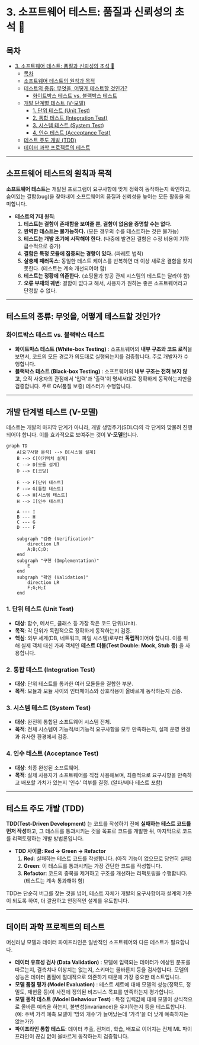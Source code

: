 # 3. 소프트웨어 테스트: 품질과 신뢰성의 초석 🧪

## 목차
- [3. 소프트웨어 테스트: 품질과 신뢰성의 초석 🧪](#3-소프트웨어-테스트-품질과-신뢰성의-초석-)
  - [목차](#목차)
  - [소프트웨어 테스트의 원칙과 목적](#소프트웨어-테스트의-원칙과-목적)
  - [테스트의 종류: 무엇을, 어떻게 테스트할 것인가?](#테스트의-종류-무엇을-어떻게-테스트할-것인가)
    - [화이트박스 테스트 vs. 블랙박스 테스트](#화이트박스-테스트-vs-블랙박스-테스트)
  - [개발 단계별 테스트 (V-모델)](#개발-단계별-테스트-v-모델)
    - [1. 단위 테스트 (Unit Test)](#1-단위-테스트-unit-test)
    - [2. 통합 테스트 (Integration Test)](#2-통합-테스트-integration-test)
    - [3. 시스템 테스트 (System Test)](#3-시스템-테스트-system-test)
    - [4. 인수 테스트 (Acceptance Test)](#4-인수-테스트-acceptance-test)
  - [테스트 주도 개발 (TDD)](#테스트-주도-개발-tdd)
  - [데이터 과학 프로젝트의 테스트](#데이터-과학-프로젝트의-테스트)

---

## 소프트웨어 테스트의 원칙과 목적

**소프트웨어 테스트**는 개발된 프로그램이 요구사항에 맞게 정확히 동작하는지 확인하고, 숨어있는 결함(bug)을 찾아내어 소프트웨어의 품질과 신뢰성을 높이는 모든 활동을 의미합니다.

- **테스트의 7대 원칙**:
    1.  **테스트는 결함이 존재함을 보여줄 뿐, 결함이 없음을 증명할 수는 없다.**
    2.  **완벽한 테스트는 불가능하다.** (모든 경우의 수를 테스트하는 것은 불가능)
    3.  **테스트는 개발 초기에 시작해야 한다.** (나중에 발견된 결함은 수정 비용이 기하급수적으로 증가)
    4.  **결함은 특정 모듈에 집중되는 경향이 있다.** (파레토 법칙)
    5.  **살충제 패러독스**: 동일한 테스트 케이스를 반복하면 더 이상 새로운 결함을 찾지 못한다. (테스트는 계속 개선되어야 함)
    6.  **테스트는 정황에 의존한다.** (쇼핑몰과 항공 관제 시스템의 테스트는 달라야 함)
    7.  **오류 부재의 궤변**: 결함이 없다고 해서, 사용자가 원하는 좋은 소프트웨어라고 단정할 수 없다.

---

## 테스트의 종류: 무엇을, 어떻게 테스트할 것인가?

### 화이트박스 테스트 vs. 블랙박스 테스트

- **화이트박스 테스트 (White-box Testing)** : 소프트웨어의 **내부 구조와 코드 로직**을 보면서, 코드의 모든 경로가 의도대로 실행되는지를 검증합니다. 주로 개발자가 수행합니다.
- **블랙박스 테스트 (Black-box Testing)** : 소프트웨어의 **내부 구조는 전혀 보지 않고**, 오직 사용자의 관점에서 '입력'과 '출력'이 명세서대로 정확하게 동작하는지만을 검증합니다. 주로 QA(품질 보증) 테스터가 수행합니다.

---

## 개발 단계별 테스트 (V-모델)

테스트는 개발의 마지막 단계가 아니라, 개발 생명주기(SDLC)의 각 단계와 맞물려 진행되어야 합니다. 이를 효과적으로 보여주는 것이 **V-모델**입니다.

```mermaid
graph TD
    A[요구사항 분석] --> B[시스템 설계]
    B --> C[아키텍처 설계]
    C --> D[모듈 설계]
    D --> E[코딩]
    
    E --> F[단위 테스트]
    F --> G[통합 테스트]
    G --> H[시스템 테스트]
    H --> I[인수 테스트]

    A --- I
    B --- H
    C --- G
    D --- F

    subgraph "검증 (Verification)"
        direction LR
        A;B;C;D;
    end
    subgraph "구현 (Implementation)"
        E
    end
    subgraph "확인 (Validation)"
        direction LR
        F;G;H;I
    end
```

### 1. 단위 테스트 (Unit Test)
- **대상**: 함수, 메서드, 클래스 등 가장 작은 코드 단위(Unit).
- **목적**: 각 단위가 독립적으로 정확하게 동작하는지 검증.
- **핵심**: 외부 세계(DB, 네트워크, 파일 시스템)로부터 **독립적**이어야 합니다. 이를 위해 실제 객체 대신 가짜 객체인 **테스트 더블(Test Double: Mock, Stub 등)** 을 사용합니다.

### 2. 통합 테스트 (Integration Test)
- **대상**: 단위 테스트를 통과한 여러 모듈들을 결합한 부분.
- **목적**: 모듈과 모듈 사이의 인터페이스와 상호작용이 올바르게 동작하는지 검증.

### 3. 시스템 테스트 (System Test)
- **대상**: 완전히 통합된 소프트웨어 시스템 전체.
- **목적**: 전체 시스템이 기능적/비기능적 요구사항을 모두 만족하는지, 실제 운영 환경과 유사한 환경에서 검증.

### 4. 인수 테스트 (Acceptance Test)
- **대상**: 최종 완성된 소프트웨어.
- **목적**: 실제 사용자가 소프트웨어를 직접 사용해보며, 최종적으로 요구사항을 만족하고 배포할 가치가 있는지 '인수' 여부를 결정. (알파/베타 테스트 포함)

---

## 테스트 주도 개발 (TDD)

**TDD(Test-Driven Development)** 는 코드를 작성하기 전에 **실패하는 테스트 코드를 먼저 작성**하고, 그 테스트를 통과시키는 것을 목표로 코드를 개발한 뒤, 마지막으로 코드를 리팩토링하는 개발 방법론입니다.

- **TDD 사이클: Red -> Green -> Refactor**
    1.  **Red**: 실패하는 테스트 코드를 작성합니다. (아직 기능이 없으므로 당연히 실패)
    2.  **Green**: 이 테스트를 통과시키는 가장 간단한 코드를 작성합니다.
    3.  **Refactor**: 코드의 중복을 제거하고 구조를 개선하는 리팩토링을 수행합니다. (테스트는 계속 통과해야 함)

TDD는 단순히 버그를 찾는 것을 넘어, 테스트 자체가 개발의 요구사항이자 설계의 기준이 되도록 하여, 더 깔끔하고 안정적인 설계를 유도합니다.

---

## 데이터 과학 프로젝트의 테스트

머신러닝 모델과 데이터 파이프라인은 일반적인 소프트웨어와 다른 테스트가 필요합니다.

- **데이터 유효성 검사 (Data Validation)** : 모델에 입력되는 데이터가 예상된 분포를 따르는지, 결측치나 이상치는 없는지, 스키마는 올바른지 등을 검사합니다. 모델의 성능은 데이터 품질에 절대적으로 의존하기 때문에 가장 중요한 테스트입니다.
- **모델 품질 평가 (Model Evaluation)** : 테스트 세트에 대해 모델의 성능(정확도, 정밀도, 재현율 등)이 사전에 정의된 비즈니스 목표를 만족하는지 평가합니다.
- **모델 동작 테스트 (Model Behaviour Test)** : 특정 입력값에 대해 모델이 상식적으로 올바른 예측을 하는지, 불변성(invariance)을 유지하는지 등을 테스트합니다. (예: 주택 가격 예측 모델이 '방의 개수'가 늘어났는데 '가격'을 더 낮게 예측하지는 않는가?)
- **파이프라인 통합 테스트**: 데이터 추출, 전처리, 학습, 배포로 이어지는 전체 ML 파이프라인이 끊김 없이 올바르게 동작하는지 검증합니다.
